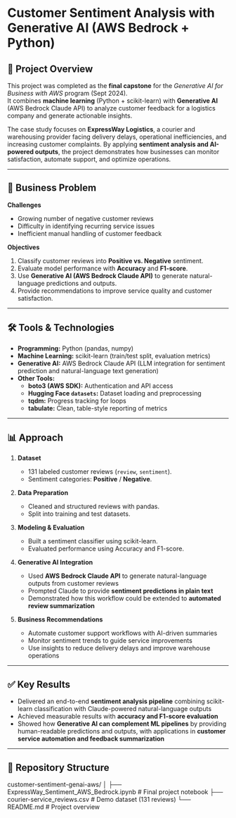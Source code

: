 # Customer Sentiment Analysis with Generative AI (AWS Bedrock + Python)

## 📌 Project Overview
This project was completed as the **final capstone** for the *Generative AI for Business with AWS* program (Sept 2024).  
It combines **machine learning** (Python + scikit-learn) with **Generative AI** (AWS Bedrock Claude API) to analyze customer feedback for a logistics company and generate actionable insights.

The case study focuses on **ExpressWay Logistics**, a courier and warehousing provider facing delivery delays, operational inefficiencies, and increasing customer complaints. By applying **sentiment analysis and AI-powered outputs**, the project demonstrates how businesses can monitor satisfaction, automate support, and optimize operations.

---

## 🎯 Business Problem
**Challenges**
- Growing number of negative customer reviews  
- Difficulty in identifying recurring service issues  
- Inefficient manual handling of customer feedback  

**Objectives**
1. Classify customer reviews into **Positive vs. Negative** sentiment.  
2. Evaluate model performance with **Accuracy** and **F1-score**.  
3. Use **Generative AI (AWS Bedrock Claude API)** to generate natural-language predictions and outputs.  
4. Provide recommendations to improve service quality and customer satisfaction.  

---

## 🛠️ Tools & Technologies
- **Programming:** Python (pandas, numpy)  
- **Machine Learning:** scikit-learn (train/test split, evaluation metrics)  
- **Generative AI:** AWS Bedrock Claude API (LLM integration for sentiment prediction and natural-language text generation)  
- **Other Tools:**  
  - **boto3 (AWS SDK):** Authentication and API access  
  - **Hugging Face `datasets`:** Dataset loading and preprocessing  
  - **tqdm:** Progress tracking for loops  
  - **tabulate:** Clean, table-style reporting of metrics  

---

## 📊 Approach
1. **Dataset**  
   - 131 labeled customer reviews (`review`, `sentiment`).  
   - Sentiment categories: **Positive** / **Negative**.  

2. **Data Preparation**  
   - Cleaned and structured reviews with pandas.  
   - Split into training and test datasets.  

3. **Modeling & Evaluation**  
   - Built a sentiment classifier using scikit-learn.  
   - Evaluated performance using Accuracy and F1-score.  

4. **Generative AI Integration**  
   - Used **AWS Bedrock Claude API** to generate natural-language outputs from customer reviews  
   - Prompted Claude to provide **sentiment predictions in plain text**  
   - Demonstrated how this workflow could be extended to **automated review summarization**  

5. **Business Recommendations**  
   - Automate customer support workflows with AI-driven summaries
   - Monitor sentiment trends to guide service improvements  
   - Use insights to reduce delivery delays and improve warehouse operations  

---

## ✅ Key Results
- Delivered an end-to-end **sentiment analysis pipeline** combining scikit-learn classification with Claude-powered natural-language outputs  
- Achieved measurable results with **accuracy and F1-score evaluation**  
- Showed how **Generative AI can complement ML pipelines** by providing human-readable predictions and outputs, with applications in **customer service automation and feedback summarization**  

---

## 📂 Repository Structure
customer-sentiment-genai-aws/
│
├── ExpressWay_Sentiment_AWS_Bedrock.ipynb   # Final project notebook
├── courier-service_reviews.csv              # Demo dataset (131 reviews)
└── README.md                                # Project overview


